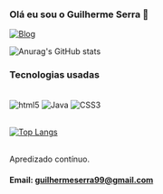 ### Olá eu sou o Guilherme Serra 👋

[![Blog](https://img.shields.io/badge/Instagram-E4405F?style=for-the-badge&logo=instagram&logoColor=white)](https://www.instagram.com/guiooliv_/)

![Anurag's GitHub stats](https://github-readme-stats.vercel.app/api?username=Guiooliv&show_icons=true&theme=radical)

### Tecnologias usadas
<div style= "display: inline_block"><br/> 
<img align= "center" alt ="html5" src="https://img.shields.io/badge/HTML5-E34F26?style=for-the-badge&logo=html5&logoColor=white" />

<img align= "center" alt ="Java" src="https://img.shields.io/badge/Java-ED8B00?style=for-the-badge&logo=openjdk&logoColor=white" />

<img align = "center" alt ="CSS3" src="https://img.shields.io/badge/CSS3-1572B6?style=for-the-badge&logo=css3&logoColor=white" />

<div>

<br>

[![Top Langs](https://github-readme-stats.vercel.app/api/top-langs/?username=Guiooliv)](https://github.com/anuraghazra/github-readme-stats)

<br>
Apredizado contínuo.

#### Email: guilhermeserra99@gmail.com
